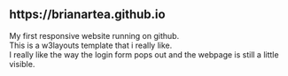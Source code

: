 <h2>https://brianartea.github.io</h2>
My first responsive website running on github.<br>
This is a w3layouts template that i really like.<br>
I really like the way the login form pops out and the webpage is still a little visible.<br>
